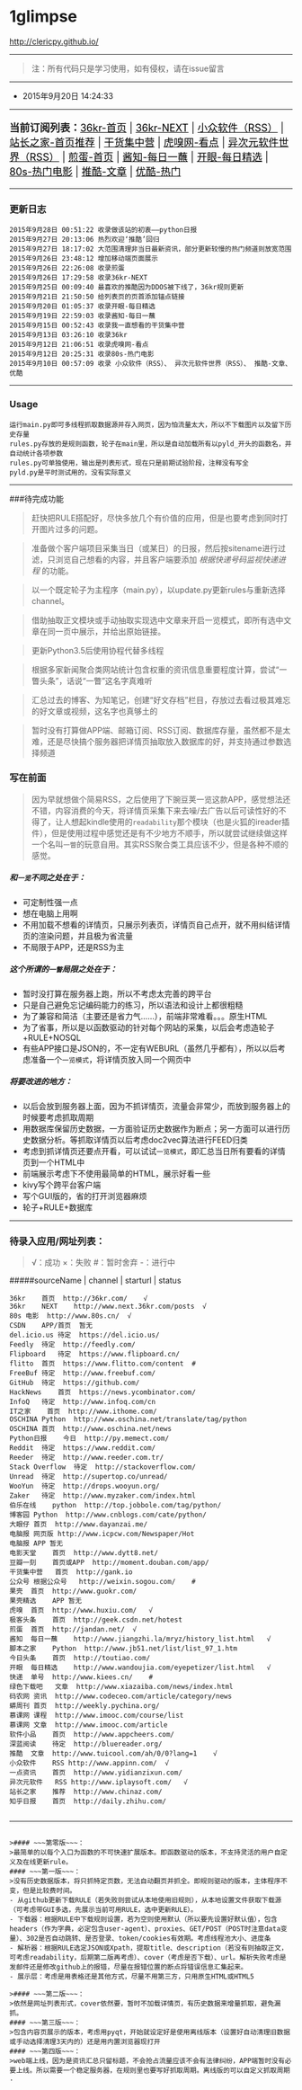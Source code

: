 # 1glimpse
http://clericpy.github.io/

---


>注：所有代码只是学习使用，如有侵权，请在issue留言

---

* 2015年9月20日 14:24:33

---

<p style="font-size:18px;"><strong>当前订阅列表：</strong><a title="36氪是一个关注互联网创业的科技博客，旨在帮助互联网创业者实现创业梦。我们相信每个人都可以像来氪星人超人那样强大无比。还行吧，有质有量还有料" href="http://36kr.com/" target="_blank" style="color:#000000;">36kr-首页</a> | <a title="36氪是一个关注互联网创业的科技博客，旗下NEXT栏目的宗旨是不错过任何一个新产品。不错，简洁明了信息量大" href="http://www.next.36kr.com/posts" target="_blank" style="color:#000000;">36kr-NEXT</a> | <a title="分享免费、小巧、实用、有趣、绿色的软件。“我最喜欢的软件”栏目非常有价值，并且不定期更新优秀软件测评与推荐，值得一看。" href="http://www.appinn.com/" target="_blank" style="color:#000000;">小众软件（RSS）</a> | <a title="站长之家(中国站长站)为个人站长与企业网络提供全面的站长资讯、最新最全的源代码程序下载、海量建站素材、强大的搜索优化辅助工具、网络产品设计与运营理念以及一站式网络解决方案。做网站的应该都用过。" href="http://www.chinaz.com/" target="_blank" style="color:#000000;">站长之家-首页推荐</a> | <a title="每日分享妹子图和技术干货，还有供大家中午休息的休闲视频。妹子质量大约在70分以上，技术偏向于移动开发或前端，视频是真好东西，和“开眼”的逼格不一样。" href="http://gank.io/" target="_blank" style="color:#000000;">干货集中营</a> | <a title="虎嗅网是一个有视角的、个性化商业资讯与交流平台,核心关注对象是包括公众公司与创业型企业在内的一系列明星公司。部分重要内容在推酷有收录，其他焦点资讯仍值得看一下" href="http://www.huxiu.com/focus" target="_blank" style="color:#000000;">虎嗅网-看点</a> | <a title="很有特色的软件博客!推荐精选实用的软件,并提供相当详细且精美的图文评测，有大量绿色、实用软件及资源下载。评测语气相对客观，是通过软件提升效率的一大门户。" href="http://www.iplaysoft.com/" target="_blank" style="color:#000000;">异次元软件世界（RSS）</a> | <a title="地球上没有新鲜事……Whatever..." href="http://jandan.net/" target="_blank" style="color:#000000;">煎蛋-首页</a> | <a title="专为学生打造的第一款知识互动百科应用!精选词条百科开拓眼界,话题分类投你所好,脑洞大开思维碰撞,还能随时随地在线学习,用知识传播正能量!对于我这种懒得看百科的来说，看看这个也不错" href="http://www.jiangzhi.la/mryz/history_list.html" target="_blank" style="color:#000000;">酱知-每日一蘸</a> | <a title="开眼，是豌豆荚出品的一款精品短视频日报应用。在这里，我们会每天为你推荐精心挑选的短视频，它们可能是创意惊人的大牌广告，可能是鲜为人知的美丽风景，也可能是专业的美食攻略或有品位的穿衣指导。挺多“外面”的视频……话说，流量预警啊" href="http://www.wandoujia.com/eyepetizer/list.html" target="_blank" style="color:#000000;">开眼-每日精选</a> | <a title="专业提供MP4格式的手机视频下载,电影,电视剧,动漫,综艺,音乐短片，平时下电影的去处" href="http://www.80s.cn/" target="_blank" style="color:#000000;">80s-热门电影</a> | <a title="推酷网是面向IT人的个性化阅读网站,其背后的推荐引擎通过智能化的分析,向用户推荐感兴趣的科技资讯、产品设计、网络营销、技术文章等内容。它最大的收录价值在于，不但汇聚了当前主流IT资讯类网站的内容，并且在其中进行了精选，省去了浏览冷门知识的时间。" href="http://www.tuicool.com/ah" target="_blank" style="color:#000000;">推酷-文章</a> | <a title="视频服务平台,提供视频播放,视频发布,视频搜索,视频分享...对于这个网站，不想多做评论" href="http://www.youku.com/" target="_blank" style="color:#000000;">优酷-热门</a></p>

---

### 更新日志
```
2015年9月28日 00:51:22 收录做该站的初衷——python日报
2015年9月27日 20:13:06 热烈欢迎‘推酷’回归
2015年9月27日 18:17:02 大范围清理非当日最新资讯，部分更新较慢的热门频道则放宽范围
2015年9月26日 23:48:12 增加移动端页面展示
2015年9月26日 22:26:08 收录煎蛋
2015年9月26日 17:29:58 收录36kr-NEXT
2015年9月25日 00:09:40 最喜欢的推酷因为DDOS被下线了，36kr规则更新
2015年9月21日 21:50:50 给列表页的页首添加锚点链接
2015年9月20日 01:05:37 收录开眼-每日精选
2015年9月19日 22:59:03 收录酱知-每日一蘸
2015年9月15日 00:52:43 收录我一直想看的干货集中营
2015年9月13日 03:26:10 收录36kr
2015年9月12日 21:06:51 收录虎嗅网-看点
2015年9月12日 20:25:31 收录80s-热门电影
2015年9月10日 00:57:09 收录 小众软件（RSS）、 异次元软件世界（RSS）、 推酷-文章、优酷

```


------

### Usage
```
运行main.py即可多线程抓取数据源并存入网页，因为怕流量太大，所以不下载图片以及留下历史存量
rules.py存放的是规则函数，轮子在main里，所以是自动加载所有以pyld_开头的函数名，并自动统计各项参数
rules.py可单独使用，输出是列表形式，现在只是前期试验阶段，注释没有写全
pyld.py是平时测试用的，没有实际意义

```


---


###待完成功能

>赶快把RULE搭配好，尽快多放几个有价值的应用，但是也要考虑到同时打开图片过多的问题。

>准备做个客户端项目采集当日（或某日）的日报，然后按sitename进行过滤，只浏览自己想看的内容，并且客户端要添加 *根据快递号码监视快递进程* 的功能。

>以一个既定轮子为主程序（main.py），以update.py更新rules与重新选择channel。

>借助抽取正文模块或手动抽取实现选中文章来开启一览模式，即所有选中文章在同一页中展示，并给出原始链接。

>更新Python3.5后使用协程代替多线程

>根据多家新闻聚合类网站统计包含权重的资讯信息重要程度计算，尝试“一瞥头条”，话说“一瞥”这名字真难听

>汇总过去的博客、为知笔记，创建“好文存档”栏目，存放过去看过极其难忘的好文章或视频，这名字也真够土的

>暂时没有打算做APP端、邮箱订阅、RSS订阅、数据库存量，虽然都不是太难，还是尽快搞个服务器把详情页抽取放入数据库的好，并支持通过参数选择频道


### 写在前面
>因为早就想做个简易RSS，之后使用了下豌豆荚一览这款APP，感觉想法还不错，内容消费的今天，将详情页采集下来去噪/去广告以后可读性好的不得了，让人想起kindle使用的`readability`那个模块（也是火狐的ireader插件），但是使用过程中感觉还是有不少地方不顺手，所以就尝试继续做这样一个名叫`一瞥`的玩意自用。其实RSS聚合类工具应该不少，但是各种不顺的感觉。

##### 和`一览`不同之处在于：
* 可定制性强一点
* 想在电脑上用啊
* 不用加载不想看的详情页，只展示列表页，详情页自己点开，就不用纠结详情页的渲染问题，并且极为省流量
* 不局限于APP，还是RSS为主

##### 这个所谓的`一瞥`局限之处在于：
* 暂时没打算在服务器上跑，所以不考虑太完善的跨平台
* 只是自己避免忘记编码能力的练习，所以语法和设计上都很粗糙
* 为了兼容和简洁（主要还是省力气……），前端非常难看。。。原生HTML
* 为了省事，所以是以函数驱动的针对每个网站的采集，以后会考虑造轮子+RULE+NOSQL
* 有些APP接口是JSON的，不一定有WEBURL（虽然几乎都有），所以以后考虑准备一个`一览模式`，将详情页放入同一个网页中

##### 将要改进的地方：
* 以后会放到服务器上面，因为不抓详情页，流量会非常少，而放到服务器上的时候要考虑抓取周期
* 用数据库保留历史数据，一方面验证历史数据作为断点；另一方面可以进行历史数据分析。等抓取详情页以后考虑doc2vec算法进行FEED归类
* 考虑到抓详情页还要点开看，可以试试`一览模式`，即汇总当日所有要看的详情页到一个HTML中
* 前端展示考虑下不使用最简单的HTML，展示好看一些
* kivy写个跨平台客户端
* 写个GUI版的，省的打开浏览器麻烦
* 轮子+RULE+数据库

------

### 待录入应用/网址列表：
> √：成功 ×：失败 #：暂时舍弃 -：进行中 

#####sourceName | channel | starturl | status

```
36kr	首页	http://36kr.com/ 	√
36kr	NEXT	http://www.next.36kr.com/posts	√
80s	电影	http://www.80s.cn/	√
CSDN	APP/首页	暂无	
del.icio.us	待定	https://del.icio.us/	
Feedly	待定	http://feedly.com/	
Flipboard	待定	https://www.flipboard.cn/	
flitto	首页	https://www.flitto.com/content	#
FreeBuf	待定	http://www.freebuf.com/	
GitHub	待定	https://github.com/	
HackNews	首页	https://news.ycombinator.com/	
InfoQ	待定	http://www.infoq.com/cn	
IT之家	首页	http://www.ithome.com/ 	
OSCHINA	Python	http://www.oschina.net/translate/tag/python   	
OSCHINA	首页	http://www.oschina.net/news  	
Python日报	今日	http://py.memect.com/ 	
Reddit	待定	https://www.reddit.com/	
Reeder	待定	http://www.reeder.com.tr/	
Stack Overflow	待定	http://stackoverflow.com/	
Unread	待定	http://supertop.co/unread/	
WooYun	待定	http://drops.wooyun.org/	
Zaker	待定	http://www.myzaker.com/index.html	
伯乐在线	python	http://top.jobbole.com/tag/python/	
博客园	Python	http://www.cnblogs.com/cate/python/  	
大眼仔	首页	http://www.dayanzai.me/ 	
电脑报	网页版	http://www.icpcw.com/Newspaper/Hot 	
电脑报	APP	暂无	
电影天堂	首页	http://www.dytt8.net/ 	
豆瓣一刻	首页或APP	http://moment.douban.com/app/	
干货集中营	首页	http://gank.io	
公众号	根据公众号	http://weixin.sogou.com/	#
果壳	首页	http://www.guokr.com/ 	
果壳精选	APP	暂无	
虎嗅	首页	http://www.huxiu.com/ 	√
极客头条	首页	http://geek.csdn.net/hotest	
煎蛋	首页	http://jandan.net/	√
酱知	每日一蘸	http://www.jiangzhi.la/mryz/history_list.html	√
脚本之家	Python	http://www.jb51.net/list/list_97_1.htm 	
今日头条	首页	http://toutiao.com/ 	
开眼	每日精选	http://www.wandoujia.com/eyepetizer/list.html	√
快递	单号	http://www.kiees.cn/ 	#
绿色下载吧	文章	http://www.xiazaiba.com/news/index.html	
码农网	资讯	http://www.codeceo.com/article/category/news	
蟒周刊	首页	http://weekly.pychina.org/  	
慕课网	课程	http://www.imooc.com/course/list	
慕课网	文章	http://www.imooc.com/article 	
软件小品	首页	http://www.appcheers.com/ 	
深蓝阅读	待定	http://bluereader.org/	
推酷	文章	http://www.tuicool.com/ah/0/0?lang=1 	√
小众软件	RSS	http://www.appinn.com/	√
一点资讯	首页	http://www.yidianzixun.com/ 	
异次元软件	RSS	http://www.iplaysoft.com/ 	√
站长之家	推荐	http://www.chinaz.com/	
知乎日报	首页	http://daily.zhihu.com/ 	
  
```




-----------

~~~过期笔记（已删除）~~~：

>#### ~~~第零版~~~：
>最简单的以每个入口为函数的不可快速扩展版本。即函数驱动的版本，不支持灵活的用户自定义及在线更新rule。
#### ~~~第一版~~~：
>没有历史数据版本，将只抓特定页数，无法自动翻页并抓全。即规则驱动的版本，主体程序不变，但是比较费时间。
- 从github更新下载RULE（若失败则尝试从本地使用旧规则），从本地设置文件获取下载源（可考虑带GUI多选，先展示当前可用RULE，选中更新RULE）。
- 下载器：根据RULE中下载规则设置，若为空则使用默认（所以要先设置好默认值），包含headers（作为字典，必定包含user-agent）、proxies、GET/POST（POST时注意data变量）、302是否自动跳转、是否登录、token/cookies有效期。考虑线程池大小、进度条
- 解析器：根据RULE选定JSON或Xpath，提取title、description（若没有则抽取正文，可考虑readability，后期第二版再考虑）、cover（考虑是否下载）、url。解析失败考虑是发邮件还是修改github上的报错，尽量在报错位置的断点将错误信息汇集起来。
- 展示层：考虑是用表格还是其他方式，尽量不用第三方，只用原生HTML或HTML5

>#### ~~~第二版~~~：
>依然是网址列表形式，cover依然要，暂时不加载详情页，有历史数据来增量抓取，避免漏抓。
#### ~~~第三版~~~：
>包含内容页展示的版本，考虑用pyqt，开始就设定好是使用离线版本（设置好自动清理旧数据或手动选择清理3天内的）还是用内置浏览器现打开
#### ~~~第四版~~~：
>web端上线，因为是资讯汇总只留标题，不会抢占流量应该不会有法律纠纷，APP端暂时没有必要上线。所以需要一个稳定服务器，在规则里也要写好抓取周期。离线版的可以自定义抓取周期
.